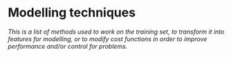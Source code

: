 # Modelling techniques

_This is a list of methods used to work on the training set, to transform it into features for modelling, or to modify cost functions in order to improve performance and/or control for problems._

